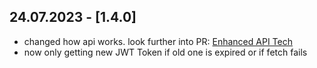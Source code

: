 ## 24.07.2023 - [1.4.0]
- changed how api works. look further into PR: [Enhanced API Tech](https://github.com/whosFritz/MensiMates/pull/140)
- now only getting new JWT Token if old one is expired or if fetch fails